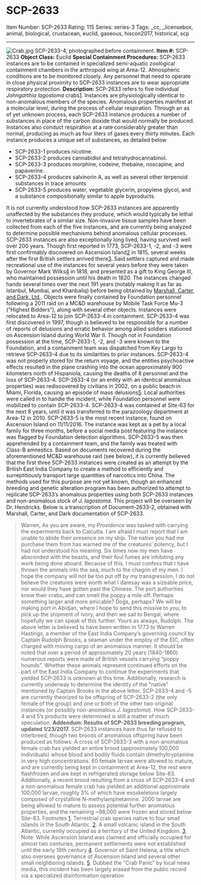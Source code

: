 # SCP-2633
Item Number: SCP-2633
Rating: 115
Series: series-3
Tags: _cc, _licensebox, animal, biological, crustacean, euclid, gaseous, hiscon2017, historical, scp

---

![Crab.jpg](https://scp-wiki.wdfiles.com/local--files/scp-2633/Crab.jpg)
SCP-2633-4, photographed before containment.
**Item #:** SCP-2633
**Object Class:** Euclid
**Special Containment Procedures:** SCP-2633 instances are to be contained in specialized semi-aquatic zoological containment chambers in the arthropoid wing at Area-12. Atmospheric conditions are to be monitored closely. Any personnel that need to operate in close physical proximity to SCP-2633 instances are to wear appropriate respiratory protection.
**Description:** SCP-2633 refers to five individual _Johngarthia lagostoma_ crabs[1](javascript:;). Instances are physiologically identical to non-anomalous members of the species. Anomalous properties manifest at a molecular level, during the process of cellular respiration. Through an as of yet unknown process, each SCP-2633 instance produces a number of substances in place of the carbon dioxide that would normally be produced. Instances also conduct respiration at a rate considerably greater than normal, producing as much as four liters of gases every thirty minutes.
Each instance produces a unique set of substances, as detailed below
  * SCP-2633-1 produces nicotine.
  * SCP-2633-2 produces cannabidiol and tetrahydrocannabinol.
  * SCP-2633-3 produces morphine, codeine, thebaine, noscapine, and papaverine.
  * SCP-2633-4 produces salvinorin A, as well as several other terpenoid substances in trace amounts
  * SCP-2633-5 produces water, vegetable glycerin, propylene glycol, and a substance compositionally similar to apple byproducts.

It is not currently understood how SCP-2633 instances are apparently unaffected by the substances they produce, which would typically be lethal to invertebrates of a similar size. Non-invasive tissue samples have been collected from each of the five instances, and are currently being analyzed to determine possible mechanisms behind anomalous cellular processes. SCP-2633 instances are also exceptionally long lived, having survived well over 200 years.
Though first reported in 1773, SCP-2633-1, -2, and -3 were first confirmably discovered on Ascension Island[2](javascript:;) in 1815, several weeks after the first British settlers arrived there[3](javascript:;). Said settlers captured and made recreational use of the instances for several years before they were taken by Governor Mark Wilks[4](javascript:;) in 1818, and presented as a gift to King George III, who maintained possession until his death in 1820.
The instances changed hands several times over the next 191 years (notably making it as far as Istanbul, Mumbai, and Khanbaliq) before being obtained by [Marshall, Carter, and Dark, Ltd.](http://www.scp-wiki.net/marshall-carter-and-dark-hub). Objects were finally contained by Foundation personnel following a 2011 raid on a MC&D warehouse by Mobile Task Force Mu-3 (“Highest Bidders”), along with several other objects. Instances were relocated to Area-12 to join SCP-2633-4 in containment.
SCP-2633-4 was first discovered in 1997, though is believed to be responsible for a number of reports of delusions and erratic behavior among allied soldiers stationed on Ascension Island during World War II. Though not in Foundation possession at the time, SCP-2633-1, -2, and -3 were known to the Foundation, and a containment team was dispatched from Key Largo to retrieve SCP-2633-4 due to its similarities to prior instances. SCP-2633-4 was not properly stored for the return voyage, and the entities psychoactive effects resulted in the plane crashing into the ocean approximately 900 kilometers north of Hispaniola, causing the deaths of 8 personnel and the loss of SCP-2633-4.
SCP-2633-4 (or an entity with an identical anomalous properties) was rediscovered by civilians in 2002, on a public beach in Miami, Florida, causing an episode of mass delusions[5](javascript:;). Local authorities were called in to handle the incident, while Foundation personnel were mobilized to contain SCP-2633-4. SCP-2633-4 was contained at Site-63 for the next 8 years, until it was transferred to the parazoology department at Area-12 in 2010.
SCP-2633-5 is the most recent instance, found on Ascension Island on 11/11/2016. The instance was kept as a pet by a local family for three months, before a social media post featuring the instance was flagged by Foundation detection algorithms. SCP-2633-5 was then apprehended by a containment team, and the family was treated with Class-B amnestics.
Based on documents recovered during the aforementioned MC&D warehouse raid (see below), it is currently believed that the first three SCP-2633 instances were created as an attempt by the British East India Company to create a method to efficiently and surreptitiously transport large quantities of narcotics into China. The methods used for this purpose are not yet known, though an enhanced breeding and genetic alteration program has been authorized to attempt to replicate SCP-2633’s anomalous properties using both SCP-2633 instances and non-anomalous stock of _J. lagostoma_. This project will be overseen by Dr. Hendricks.
Below is a transcription of Document-2633-2, obtained with Marshall, Carter, and Dark documentation of SCP-2633.
> Warren,
> As you are aware, my _Providence_ was tasked with carrying the experiments back to Calcutta. I am afraid I must report that I am unable to abide their presence on my ship. The native you had me purchase them from has warned me of the creatures’ potency, but I had not understood his meaning. Six times now my men have absconded with the beasts, and their foul fumes are inhibiting any work being done aboard. Because of this, I must confess that I have thrown the animals into the sea, much to the chagrin of my men.
> I hope the company will not be too put off by my transgression, I do not believe the creatures were worth what I daresay was a sizeable price, nor would they have gotten past the Chinese. The port authorities know their crabs, and can smell the poppy a mile off. Perhaps something larger and more amicable? Dogs, perhaps?
> We will be making port in Abidjan, where I hope to send this missive to you, to pick up the shipment of ivory, and then we sail to Bengal, where hopefully we can speak of this further.
> Yours as always, Rudolph.
The above letter is believed to have been written in 1773 to Warren Hastings, a member of the East India Company’s governing council by Captain Rudolph Brooks, a seaman under the employ of the EIC, often charged with moving cargo of an anomalous manner. It should be noted that over a period of approximately 20 years (1840-1860) numerous reports were made of British vessels carrying “poppy hounds”. Whether these animals represent continued efforts on the part of the East India Company to continue the experiments that yielded SCP-2633 is unknown at this time. Additionally, research is currently underway to determine the identity of the "native" mentioned by Captain Brooks in the above letter.
SCP-2633-4 and -5 are currently theorized to be offspring of SCP-2633-2 (the only female of the group) and one or both of the other two original instances (or possibly non-anomalous _J. lagostoma_). How SCP-2633-4 and 5’s products were determined is still a matter of much speculation.
**Addendum: Results of SCP-2633 breeding program, updated 1/23/2017.**
SCP-2633 instances have thus far refused to interbreed, though two broods of anomalous offspring have been produced as follows: A cross of SCP-2633-3 with a non-anomalous female crab has yielded an entire brood (approximately 100,000 individuals) whose blood and bodily fluids contain dimethyltryptamine in very high concentrations. 60 female larvae were allowed to mature, and are currently being kept in containment at Area-12, the rest were flashfrozen and are kept in refrigerated storage below Site-83. Additionally, a recent brood resulting from a cross of SCP-2633-4 and a non-anomalous female crab has yielded an additional approximate 100,000 larvae, roughly 3% of which have exoskeletons largely composed of crystalline N-methylamphetamine. 2000 larvae are being allowed to mature to assess potential further anomalous properties, and the remaining ~98,000 were frozen and stored below Site-83.
Footnotes
[1](javascript:;). Terrestrial crab species native to four small islands in the South Atlantic.
[2](javascript:;). A small volcanic island in the South Atlantic, currently occupied as a territory of the United Kingdom.
[3](javascript:;). Note: While Ascension Island was claimed and officially occupied for almost two centuries, permanent settlements were not established until the early 19th century
[4](javascript:;). Governor of Saint Helena, a title which also oversees governance of Ascension Island and several other small neighboring islands.
[5](javascript:;). Dubbed the “Crab Panic” by local news media, this incident has been largely erased from the public record via a specialized disinformation operation